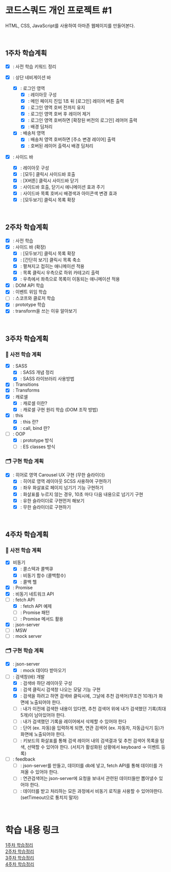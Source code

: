 # 코드스쿼드 개인 프로젝트 #1

HTML, CSS, JavaScript를 사용하여 아마존 웹페이지를 만들어본다.

</br>

## 1주차 학습계획

- [x] : 사전 학습 키워드 정리
- [x] : 상단 네비게이션 바
  - [x] : 로그인 영역
    - [x] : 레이아웃 구성
    - [x] : 메인 페이지 진입 1초 뒤 [로그인] 레이어 버튼 출력
    - [x] : 로그인 영역 호버 전까지 유지
    - [x] : 로그인 영역 호버 후 레이어 제거
    - [x] : 로그인 영역 호버하면 [확장된 버전의 로그인] 레어어 출력
    - [x] : 배경 딤처리
  - [x] : 배송처 영역
    - [x] : 배송처 영역 호버하면 [주소 변경 레이어] 출력
    - [x] : 호버된 레이어 출력시 배경 딤처리
- [x] : 사이드 바

  - [x] : 레이아웃 구성
  - [x] : [모두] 클릭시 사이드바 호출
  - [x] : [X버튼] 클릭시 사이드바 닫기
  - [x] : 사이드바 호출, 닫기시 에니메이션 효과 주기
  - [x] : 사이드바 목록 호버시 배경색과 아이콘색 변경 효과
  - [x] : [모두보기] 클릭시 목록 확장

</br>

## 2주차 학습계획

- [x] : 사전 학습
- [x] : 사이드 바 (확장)
  - [x] : [모두보기] 클릭시 목록 확장
  - [x] : [간단히 보기] 클릭시 목록 축소
  - [x] : 펼쳐지고 접히는 애니메이션 적용
  - [x] : 목록 클릭시 우측으로 하위 카테고리 출력
  - [x] : 우측에서 좌측으로 목록이 이동되는 애니메이션 적용
- [x] : DOM API 학습
- [x] : 이벤트 위임 학습
- [ ] : 스코프와 클로저 학습
- [x] : prototype 학습
- [x] : transform을 쓰는 이유 알아보기

</br>

## 3주차 학습계획

### 🌱 사전 학습 계획

- [x] : SASS
  - [x] : SASS 개념 정리
  - [x] : SASS 라이브러리 사용방법
- [x] : Transitions
- [x] : Transforms
- [x] : 캐로셀
  - [x] : 캐로셀 이란?
  - [x] : 캐로셀 구현 원리 학습 (DOM 조작 방법)
- [x] : this
  - [x] : this 란?
  - [x] : call, bind 란?
- [ ] : OOP
  - [x] : prototype 방식
  - [ ] : ES classes 방식

### 🗂️ 구현 학습 계획

- [x] : 히어로 영역 Carousel UX 구현 (무한 슬라이더)
  - [x] : 히어로 영역 레이아웃 SCSS 사용하여 구현하기
  - [x] : 좌우 화살표로 페이지 넘기기 기능 구현하기
  - [x] : 화살표를 누르지 않는 경우, 10초 마다 다음 내용으로 넘기기 구현
  - [x] : 유한 슬라이더로 구현먼저 해보기
  - [x] : 무한 슬라이더로 구현하기

</br>

## 4주차 학습계획

### 🌱 사전 학습 계획

- [x] 비동기
  - [x] : 콜스텍과 콜백큐
  - [x] : 비동기 함수 (콜백함수)
  - [x] : 콜백 헬
- [x] : Promise
- [x] : 비동기 네트워크 API
- [ ] : fetch API
  - [x] : fetch API 예제
  - [ ] : Promise 패턴
  - [ ] : Promise 메서드 활용
- [x] : json-server
- [ ] : MSW
- [ ] : mock server

### 🗂️ 구현 학습 계획

- [x] : json-server
  - [x] : mock 데이타 받아오기
- [ ] : 검색창(바) 개발
  - [x] : 검색바 하단 레이아웃 구성
  - [x] : 검색 클릭시 검색창 나오는 모달 기능 구현
  - [x] : 검색을 하려고 하면 검색바 클릭시에, 그날에 추천 검색어(무조건 10개)가 화면에 노출되어야 한다.
  - [ ] : 내가 이전에 검색한 내용이 있다면, 추천 검색어 위에 내가 검색했던 기록(최대 5개)이 남아있어야 한다.
  - [ ] : 내가 검색했던 기록을 레이어에서 삭제할 수 있어야 한다
  - [ ] : 단어 (ex. 자동)을 입력하게 되면, 연관 검색어 (ex. 자동차, 자동급식기 등)가 화면에 노출되어야 한다.
  - [ ] : 키보드의 화살표를 통해 검색 레이어 내의 검색결과 및 추천 검색어 목록을 탐색, 선택할 수 있어야 한다.
        (서치가 활성화된 상황에서 keyboard → 이벤트 등록)
- [ ] : feedback
  - [ ] : json-server를 만들고, 데이터를 db에 넣고, fetch API를 통해 데이터를 가져올 수 있어야 한다.
  - [ ] : 연관검색어는 json-server에 요청을 보내서 관련된 데이터들만 뽑아낼수 있어야 한다.
  - [ ] : 데이터를 받고 처리하는 모든 과정에서 비동기 로직을 사용할 수 있어야한다.(setTimeout으로 퉁치지 말자)

</br>

# 학습 내용 링크

[1주차 학습정리](https://stitch-dart-ccd.notion.site/FS-1-6662064ee3424e239fbdfc70219861fb)  
[2주차 학습정리](https://stitch-dart-ccd.notion.site/FE-2-e7bb31fa82e94bbf9c4978b1641c8834)  
[3주차 학습정리](https://stitch-dart-ccd.notion.site/FE-3-18051e6e810842afa0a746a2ef42a921)  
[4주차 학습정리](https://stitch-dart-ccd.notion.site/FE-4-4f9ac6f84af24f038454e61a8a532b57)
